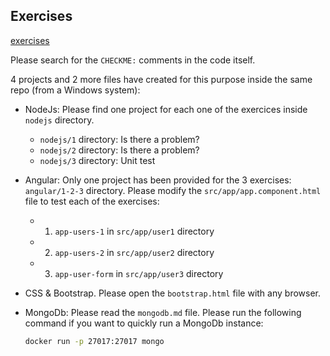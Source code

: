 ## Exercises

[exercises](https://gitlab.com/gabriel-allaigre/exercices/-/wikis/Exercices)

Please search for the `CHECKME:` comments in the code itself.

4 projects and 2 more files have created for this purpose inside the same repo (from a Windows system):

- NodeJs: Please find one project for each one of the exercices inside `nodejs` directory.
  - `nodejs/1` directory: Is there a problem?
  - `nodejs/2` directory: Is there a problem?
  - `nodejs/3` directory: Unit test


- Angular: Only one project has been provided for the 3 exercises: `angular/1-2-3` directory. Please modify the `src/app/app.component.html` file to test each of the exercises:
  - 1. `app-users-1` in `src/app/user1` directory
  - 2. `app-users-2` in `src/app/user2` directory
  - 3. `app-user-form` in `src/app/user3` directory


- CSS & Bootstrap. Please open the `bootstrap.html` file with any browser.

- MongoDb: Please read the `mongodb.md` file. Please run the following command if you want to quickly run a MongoDb instance:
    ```bash
    docker run -p 27017:27017 mongo
    ```